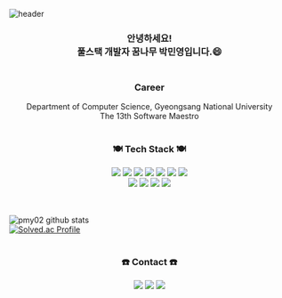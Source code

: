 ![header](https://capsule-render.vercel.app/api?type=waving&color=gradient&customColorList=30&height=300&section=header&text=Welcome&&fontAlignY=37&fontSize=90&&desc=Minyoung's%20Github%20Profile&descAlignY=55&animation=twinkling)


<h3 align="center">안녕하세요!<br>풀스택 개발자 꿈나무 박민영입니다.😄<br><br></h3>


<h3 align="center">Career</h3>
<p align="center" display="inline-block">
Department of Computer Science, Gyeongsang National University<br>
The 13th Software Maestro<br><br>
</p>


<h3 align="center">🍽️ Tech Stack 🍽️</h3>
<p align="center" display="inline-block">
  <img src="https://img.shields.io/badge/C-00599C?style=for-the-badge&logo=C&logoColor=white">
  <img src="https://img.shields.io/badge/C++-00599C?style=for-the-badge&logo=C%2B%2B&logoColor=white">
  <img src="https://img.shields.io/badge/Python-3776AB?style=for-the-badge&logo=Python&logoColor=white">
  <img src="https://img.shields.io/badge/HTML5-E34F26?style=for-the-badge&logo=HTML5&logoColor=white">
  <img src="https://img.shields.io/badge/CSS3-1572B6?style=for-the-badge&logo=CSS3&logoColor=white">
  <img src="https://img.shields.io/badge/MySQL-4479A1?style=for-the-badge&logo=MySQL&logoColor=white">
  <img src="https://img.shields.io/badge/Kotlin-7F52FF?style=for-the-badge&logo=Kotlin&logoColor=white">
  <br>
  <img src="https://img.shields.io/badge/Android-3DDC84?style=for-the-badge&logo=Android&logoColor=white">
  <img src="https://img.shields.io/badge/Amazon AWS-232F3E?style=for-the-badge&logo=Amazon AWS&logoColor=white">
  <img src="https://img.shields.io/badge/Git-F05032?style=for-the-badge&logo=Git&logoColor=white">
  <img src="https://img.shields.io/badge/Linux-FCC624?style=for-the-badge&logo=Linux&logoColor=white"><br><br><br>
</p>

![pmy02 github stats](https://github-readme-stats.vercel.app/api?username=pmy02&show_icons=true)<br>
[![Solved.ac Profile](http://mazassumnida.wtf/api/v2/generate_badge?boj=minyo0119)](https://solved.ac/minyo0119/)<br><br>


<h3 align="center">☎️ Contact ☎️</h3>
<p align="center" display="inline-block">
  <a href="https://github.com/pmy02" target="_blank"><img src="https://img.shields.io/badge/GitHub-%2312100E.svg?&style=for-the-badge&logo=GitHub&logoColor=white"/></a> 
  <a href="https://www.linkedin.com/in/minyoung-park-672754237" target="_blank"><img src="https://img.shields.io/badge/linkedin-%230077B5.svg?&style=for-the-badge&logo=linkedin&logoColor=white"/></a> 
  <a href="mailto:minyo0119@naver.com"><img src="https://img.shields.io/badge/Gmail-d14836?style=for-the-badge&logo=Gmail&logoColor=white&link=minyo0119@naver.com"/></a>
</p>
